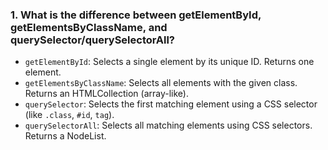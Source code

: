 ### 1. What is the difference between getElementById, getElementsByClassName, and querySelector/querySelectorAll?

- `getElementById`: Selects a single element by its unique ID. Returns one element.
- `getElementsByClassName`: Selects all elements with the given class. Returns an HTMLCollection (array-like).
- `querySelector`: Selects the first matching element using a CSS selector (like `.class`, `#id`, `tag`).
- `querySelectorAll`: Selects all matching elements using CSS selectors. Returns a NodeList.
